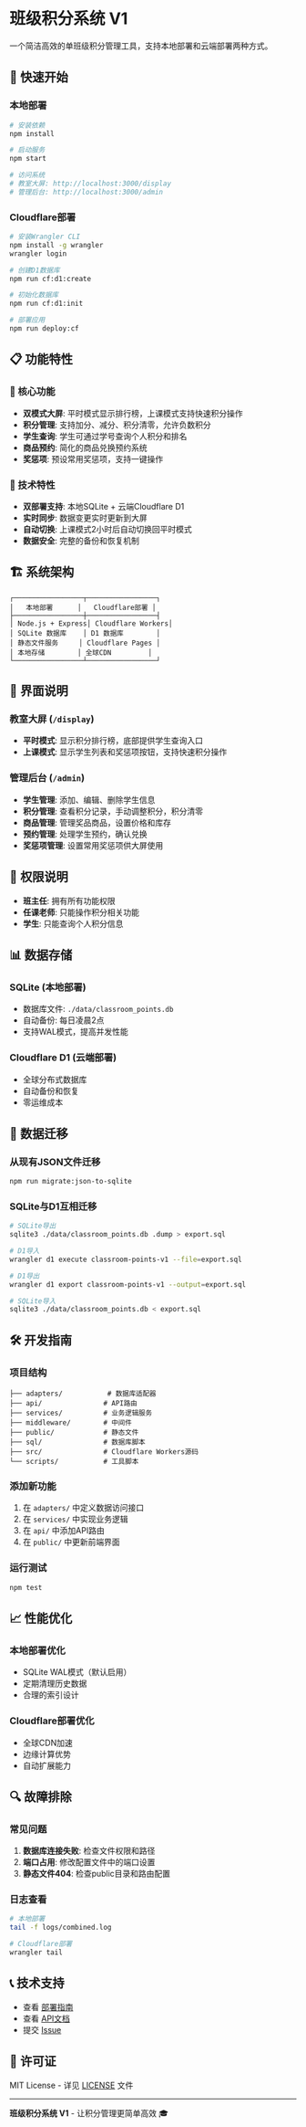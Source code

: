 # 班级积分系统 V1

一个简洁高效的单班级积分管理工具，支持本地部署和云端部署两种方式。

## 🚀 快速开始

### 本地部署
```bash
# 安装依赖
npm install

# 启动服务
npm start

# 访问系统
# 教室大屏: http://localhost:3000/display
# 管理后台: http://localhost:3000/admin
```

### Cloudflare部署
```bash
# 安装Wrangler CLI
npm install -g wrangler
wrangler login

# 创建D1数据库
npm run cf:d1:create

# 初始化数据库
npm run cf:d1:init

# 部署应用
npm run deploy:cf
```

## 📋 功能特性

### 🎯 核心功能
- **双模式大屏**: 平时模式显示排行榜，上课模式支持快速积分操作
- **积分管理**: 支持加分、减分、积分清零，允许负数积分
- **学生查询**: 学生可通过学号查询个人积分和排名
- **商品预约**: 简化的商品兑换预约系统
- **奖惩项**: 预设常用奖惩项，支持一键操作

### 🔧 技术特性
- **双部署支持**: 本地SQLite + 云端Cloudflare D1
- **实时同步**: 数据变更实时更新到大屏
- **自动切换**: 上课模式2小时后自动切换回平时模式
- **数据安全**: 完整的备份和恢复机制

## 🏗️ 系统架构

```
┌─────────────────┬─────────────────┐
│   本地部署      │   Cloudflare部署 │
├─────────────────┼─────────────────┤
│ Node.js + Express│ Cloudflare Workers│
│ SQLite 数据库    │ D1 数据库        │
│ 静态文件服务     │ Cloudflare Pages │
│ 本地存储        │ 全球CDN         │
└─────────────────┴─────────────────┘
```

## 📱 界面说明

### 教室大屏 (`/display`)
- **平时模式**: 显示积分排行榜，底部提供学生查询入口
- **上课模式**: 显示学生列表和奖惩项按钮，支持快速积分操作

### 管理后台 (`/admin`)
- **学生管理**: 添加、编辑、删除学生信息
- **积分管理**: 查看积分记录，手动调整积分，积分清零
- **商品管理**: 管理奖品商品，设置价格和库存
- **预约管理**: 处理学生预约，确认兑换
- **奖惩项管理**: 设置常用奖惩项供大屏使用

## 🔐 权限说明

- **班主任**: 拥有所有功能权限
- **任课老师**: 只能操作积分相关功能
- **学生**: 只能查询个人积分信息

## 📊 数据存储

### SQLite (本地部署)
- 数据库文件: `./data/classroom_points.db`
- 自动备份: 每日凌晨2点
- 支持WAL模式，提高并发性能

### Cloudflare D1 (云端部署)
- 全球分布式数据库
- 自动备份和恢复
- 零运维成本

## 🔄 数据迁移

### 从现有JSON文件迁移
```bash
npm run migrate:json-to-sqlite
```

### SQLite与D1互相迁移
```bash
# SQLite导出
sqlite3 ./data/classroom_points.db .dump > export.sql

# D1导入
wrangler d1 execute classroom-points-v1 --file=export.sql

# D1导出
wrangler d1 export classroom-points-v1 --output=export.sql

# SQLite导入
sqlite3 ./data/classroom_points.db < export.sql
```

## 🛠️ 开发指南

### 项目结构
```
├── adapters/           # 数据库适配器
├── api/               # API路由
├── services/          # 业务逻辑服务
├── middleware/        # 中间件
├── public/            # 静态文件
├── sql/               # 数据库脚本
├── src/               # Cloudflare Workers源码
└── scripts/           # 工具脚本
```

### 添加新功能
1. 在 `adapters/` 中定义数据访问接口
2. 在 `services/` 中实现业务逻辑
3. 在 `api/` 中添加API路由
4. 在 `public/` 中更新前端界面

### 运行测试
```bash
npm test
```

## 📈 性能优化

### 本地部署优化
- SQLite WAL模式（默认启用）
- 定期清理历史数据
- 合理的索引设计

### Cloudflare部署优化
- 全球CDN加速
- 边缘计算优势
- 自动扩展能力

## 🔍 故障排除

### 常见问题
1. **数据库连接失败**: 检查文件权限和路径
2. **端口占用**: 修改配置文件中的端口设置
3. **静态文件404**: 检查public目录和路由配置

### 日志查看
```bash
# 本地部署
tail -f logs/combined.log

# Cloudflare部署
wrangler tail
```

## 📞 技术支持

- 查看 [部署指南](docs/deployment-v1.md)
- 查看 [API文档](docs/api.md)
- 提交 [Issue](https://github.com/your-repo/issues)

## 📄 许可证

MIT License - 详见 [LICENSE](LICENSE) 文件

---

**班级积分系统 V1** - 让积分管理更简单高效 🎓